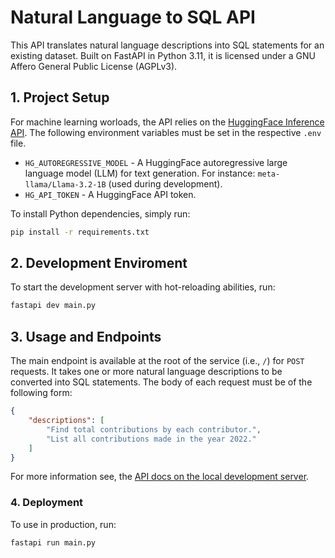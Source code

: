 # Natural Language to SQL API

This API translates natural language descriptions into SQL statements for an existing dataset. Built on FastAPI in Python 3.11, it is licensed under a GNU Affero General Public License (AGPLv3).

## 1. Project Setup

For machine learning worloads, the API relies on the [HuggingFace Inference API](https://huggingface.co/docs/huggingface_hub/guides/inference). The following environment variables must be set in the respective `.env` file.

* `HG_AUTOREGRESSIVE_MODEL` - A HuggingFace autoregressive large language model (LLM) for text generation. For instance: `meta-llama/Llama-3.2-1B` (used during development).
* `HG_API_TOKEN` - A HuggingFace API token.

To install Python dependencies, simply run:

```sh
pip install -r requirements.txt
```

## 2. Development Enviroment

To start the development server with hot-reloading abilities, run:

```sh
fastapi dev main.py
```

## 3. Usage and Endpoints

The main endpoint is available at the root of the service (i.e., `/`) for `POST` requests. It takes one or more natural language descriptions to be converted into SQL statements. The body of each request must be of the following form:

```json
{
    "descriptions": [
        "Find total contributions by each contributor.",
        "List all contributions made in the year 2022."
    ]
}
```

For more information see, the [API docs on the local development server](http:localhost:8000/docs).

### 4. Deployment

To use in production, run:

```sh
fastapi run main.py
```
